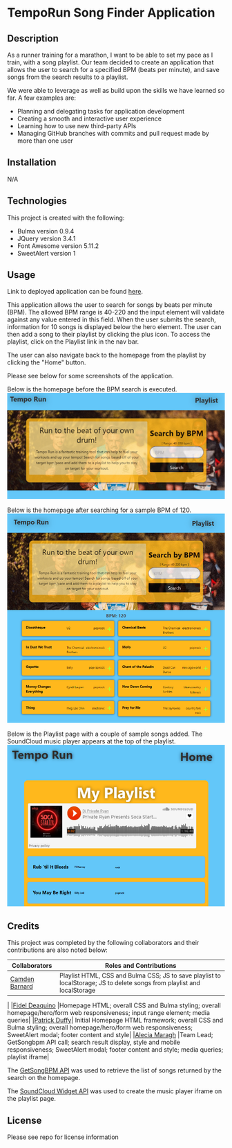 # TempoRun Song Finder Application

## Description

As a runner training for a marathon, I want to be able to set my pace as I train, with a song playlist. Our team decided to create an application that allows the user to search for a specified BPM (beats per minute), and save songs from the search results to a playlist.

We were able to leverage as well as build upon the skills we have learned so far. A few examples are:
- Planning and delegating tasks for application development
- Creating a smooth and interactive user experience
- Learning how to use new third-party APIs
- Managing GitHub branches with commits and pull request made by more than one user

## Installation

N/A

## Technologies

This project is created with the following:

- Bulma version 0.9.4
- JQuery version 3.4.1
- Font Awesome version 5.11.2
- SweetAlert version 1

## Usage

Link to deployed application can be found [here](https://amaragh.github.io/tempo-run-songfinder/).

This application allows the user to search for songs by beats per minute (BPM). The allowed BPM range is 40-220 and the input element will validate against any value entered in this field. When the user submits the search, information for 10 songs is displayed below the hero element. The user can then add a song to their playlist by clicking the plus icon. To access the playlist, click on the Playlist link in the nav bar. 

The user can also navigate back to the homepage from the playlist by clicking the "Home" button.

Please see below for some screenshots of the application.

Below is the homepage before the BPM search is executed.
![Homepage before searching for a BPM](./assets/images/homepage.png)

Below is the homepage after searching for a sample BPM of 120.
![Homepage after searching for a BPM](./assets/images/search-results.png)

Below is the Playlist page with a couple of sample songs added. The SoundCloud music player appears at the top of the playlist.
![Playlist page with music player and some added songs.](./assets/images/playlist.png)

## Credits

This project was completed by the following collaborators and their contributions are also noted below:

|Collaborators                                       |Roles and Contributions|
|---                                                 |---                    |
|[Camden Barnard](https://github.com/chikn4theWIN)   | Playlist HTML, CSS and Bulma CSS; JS to save playlist to localStorage; JS to delete songs from playlist and localStorage
|
|[Fidel Deaquino](https://github.com/fdeaquino)      |Homepage HTML; overall CSS and Bulma styling; overall homepage/hero/form web responsiveness; input range element; media queries|
|[Patrick Duffy](https://github.com/Patrick-Duffy202)| Initial Homepage HTML framework; overall CSS and Bulma styling; overall homepage/hero/form web responsiveness; SweetAlert modal; footer content and style|
|[Alecia Maragh](https://github.com/amaragh)         |Team Lead; GetSongbpm API call; search result display, style and mobile responsiveness; SweetAlert modal; footer content and style; media queries; playlist iframe|

The [GetSongBPM API](https://getsongbpm.com/) was used to retrieve the list of songs returned by the search on the homepage.

The [SoundCloud Widget API](https://developers.soundcloud.com/docs/api/html5-widget) was used to create the music player iframe on the playlist page.

## License

Please see repo for license information